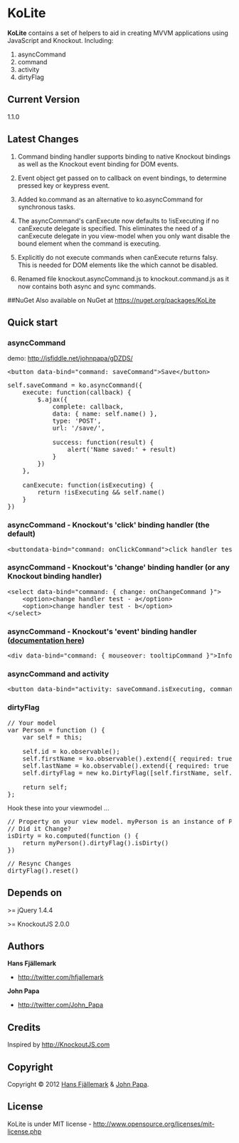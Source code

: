 # KoLite
**KoLite** contains a set of helpers to aid in creating MVVM applications using JavaScript and Knockout. Including:

1. asyncCommand
2. command
3. activity
4. dirtyFlag

## Current Version
1.1.0

## Latest Changes 
1. Command binding handler supports binding to native Knockout bindings as well as the Knockout event binding for DOM events.

2. Event object get passed on to callback on event bindings, to determine pressed key or keypress event.

3. Added ko.command as an alternative to ko.asyncCommand for synchronous tasks.

4. The asyncCommand's canExecute now defaults to !isExecuting if no canExecute delegate is specified. This eliminates the need of a canExecute delegate in you view-model when you only want disable the bound element when the command is executing.

5. Explicitly do not execute commands when canExecute returns falsy. This is needed for DOM elements like the <a> which cannot be disabled. 

6. Renamed file knockout.asyncCommand.js to knockout.command.js as it now contains both async and sync commands.

##NuGet
Also available on NuGet at https://nuget.org/packages/KoLite

## Quick start
### asyncCommand 
demo: http://jsfiddle.net/johnpapa/gDZDS/
<pre>
&lt;button data-bind="command: saveCommand">Save&lt;/button>
</pre>
<pre>
self.saveCommand = ko.asyncCommand({
    execute: function(callback) {
        $.ajax({
            complete: callback,
            data: { name: self.name() },
            type: 'POST',
            url: '/save/',
                    
            success: function(result) {
                alert('Name saved:' + result)
            }
        })
    },
        
    canExecute: function(isExecuting) {
        return !isExecuting && self.name()
    }
})
</pre>

### asyncCommand - Knockout's 'click' binding handler (the default)
<pre>
&lt;buttondata-bind="command: onClickCommand">click handler test&lt;/button>
</pre>

### asyncCommand - Knockout's 'change' binding handler (or any Knockout binding handler)
<pre>
&lt;select data-bind="command: { change: onChangeCommand }">
	&lt;option>change handler test - a&lt;/option>
	&lt;option>change handler test - b&lt;/option>
&lt;/select>
</pre>

### asyncCommand - Knockout's 'event' binding handler ([documentation here](http://knockoutjs.com/documentation/event-binding.html))
<pre>
&lt;div data-bind="command: { mouseover: tooltipCommand }">Information&lt;/div>
</pre>

### asyncCommand and activity
<pre>
&lt;button data-bind="activity: saveCommand.isExecuting, command: saveCommand">Save&lt;/button>
</pre>

### dirtyFlag
<pre>
// Your model
var Person = function () {
	var self = this;

	self.id = ko.observable();
	self.firstName = ko.observable().extend({ required: true });
	self.lastName = ko.observable().extend({ required: true });
	self.dirtyFlag = new ko.DirtyFlag([self.firstName, self.lastName]);

	return self;
};
</pre>

Hook these into your viewmodel ...

<pre>
// Property on your view model. myPerson is an instance of Person.
// Did it Change?
isDirty = ko.computed(function () {
	return myPerson().dirtyFlag().isDirty()
})
</pre>

<pre>
// Resync Changes
dirtyFlag().reset()
</pre>



## Depends on
&gt;= jQuery 1.4.4

&gt;= KnockoutJS 2.0.0



## Authors

**Hans Fjällemark**

+ http://twitter.com/hfjallemark

**John Papa**

+ http://twitter.com/John_Papa

## Credits
Inspired by http://KnockoutJS.com


## Copyright

Copyright © 2012 [Hans Fjällemark](http://twitter.com/hfjallemark) & [John Papa](http://twitter.com/John_Papa).

## License 

KoLite is under MIT license - http://www.opensource.org/licenses/mit-license.php